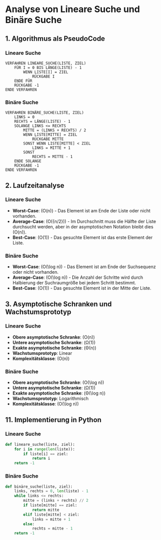# Analyse von Lineare Suche und Binäre Suche

## 1. Algorithmus als PseudoCode

### Lineare Suche
```plaintext
VERFAHREN LINEARE_SUCHE(LISTE, ZIEL)
    FÜR I = 0 BIS LÄNGE(LISTE) - 1
        WENN LISTE[I] = ZIEL
            RÜCKGABE I
    ENDE FÜR
    RÜCKGABE -1
ENDE VERFAHREN
```

### Binäre Suche
```plaintext
VERFAHREN BINÄRE_SUCHE(LISTE, ZIEL)
    LINKS = 0
    RECHTS = LÄNGE(LISTE) - 1
    SOLANGE LINKS <= RECHTS
        MITTE = (LINKS + RECHTS) / 2
        WENN LISTE[MITTE] = ZIEL
            RÜCKGABE MITTE
        SONST WENN LISTE[MITTE] < ZIEL
            LINKS = MITTE + 1
        SONST
            RECHTS = MITTE - 1
    ENDE SOLANGE
    RÜCKGABE -1
ENDE VERFAHREN
```

## 2. Laufzeitanalyse

### Lineare Suche
- **Worst-Case**: \(O(n)\) - Das Element ist am Ende der Liste oder nicht vorhanden.
- **Average-Case**: \(O({n/2})\) - Im Durchschnitt muss die Hälfte der Liste durchsucht werden, aber in der asymptotischen Notation bleibt dies \(O(n)\).
- **Best-Case**: \(O(1)\) - Das gesuchte Element ist das erste Element der Liste.

### Binäre Suche
- **Worst-Case**: \(O(\log n)\) - Das Element ist am Ende der Suchsequenz oder nicht vorhanden.
- **Average-Case**: \(O(\log n)\) - Die Anzahl der Schritte wird durch Halbierung der Suchraumgröße bei jedem Schritt bestimmt.
- **Best-Case**: \(O(1)\) - Das gesuchte Element ist in der Mitte der Liste.

## 3. Asymptotische Schranken und Wachstumsprototyp

### Lineare Suche
- **Obere asymptotische Schranke**: \(O(n)\)
- **Untere asymptotische Schranke**: \(Ω(1)\)
- **Exakte asymptotische Schranke**: \(Θ(n)\)
- **Wachstumsprototyp**: Linear
- **Komplexitätsklasse**: \(O(n)\)

### Binäre Suche
- **Obere asymptotische Schranke**: \(O(\log n)\)
- **Untere asymptotische Schranke**: \(Ω(1)\)
- **Exakte asymptotische Schranke**: \(Θ(\log n)\)
- **Wachstumsprototyp**: Logarithmisch
- **Komplexitätsklasse**: \(O(\log n)\)

## 11. Implementierung in Python

### Lineare Suche
```python
def lineare_suche(liste, ziel):
    for i in range(len(liste)):
        if liste[i] == ziel:
            return i
    return -1
```

### Binäre Suche
```python
def binäre_suche(liste, ziel):
    links, rechts = 0, len(liste) - 1
    while links <= rechts:
        mitte = (links + rechts) // 2
        if liste[mitte] == ziel:
            return mitte
        elif liste[mitte] < ziel:
            links = mitte + 1
        else:
            rechts = mitte - 1
    return -1
```